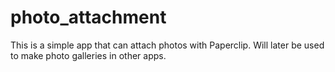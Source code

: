 photo_attachment
=====================

This is a simple app that can attach photos with Paperclip. Will later be used to make photo galleries in other apps. 
